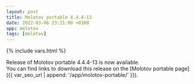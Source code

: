 ```yaml
---
layout: post
title: Molotov portable 4.4.4-13
date: 2022-03-06 23:21:00 +0100
app: molotov
tags: [molotov]
---
```

{% include vars.html %}

Release of Molotov portable 4.4.4-13 is now available.<br />
You can find links to download this release on the [Molotov portable page]({{ var_seo_url | append: '/app/molotov-portable/' }}).
